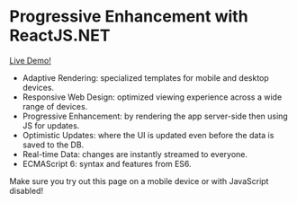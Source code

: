 # Progressive Enhancement with ReactJS.NET

[Live Demo!](http://reactpe.apphb.com)

  - Adaptive Rendering: specialized templates for mobile and desktop devices.
  - Responsive Web Design: optimized viewing experience across a wide range of devices.
  - Progressive Enhancement: by rendering the app server-side then using JS for updates.
  - Optimistic Updates: where the UI is updated even before the data is saved to the DB.
  - Real-time Data: changes are instantly streamed to everyone.
  - ECMAScript 6: syntax and features from ES6.

Make sure you try out this page on a mobile device or with JavaScript disabled!